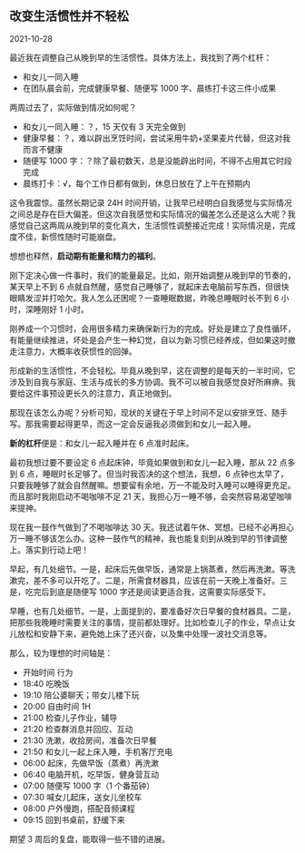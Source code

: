 ## 改变生活惯性并不轻松

2021-10-28

最近我在调整自己从晚到早的生活惯性。具体方法上，我找到了两个杠杆：

- 和女儿一同入睡
- 在团队晨会前，完成健康早餐、随便写 1000 字、晨练打卡这三件小成果

两周过去了，实际做到情况如何呢？

- 和女儿一同入睡：？，15 天仅有 3 天完全做到
- 健康早餐：？，难以辟出烹饪时间，尝试采用牛奶+坚果麦片代替，但这对我而言不健康
- 随便写 1000 字：？除了最初数天，总是没能辟出时间，不得不占用其它时段完成
- 晨练打卡：√，每个工作日都有做到，休息日放在了上午在预期内

这令我震惊。虽然长期记录 24H 时间开销，让我早已经明白自我感觉与实际情况之间总是存在巨大偏差。但这次自我感觉和实际情况的偏差怎么还是这么大呢？我感觉自己这两周从晚到早的变化真大，生活惯性调整接近完成！实际情况是，完成度不佳，新惯性随时可能崩盘。

想想也释然，**启动期有能量和精力的福利**。

刚下定决心做一件事时，我们的能量最足。比如，刚开始调整从晚到早的节奏的，某天早上不到 6 点就自然醒，感觉自己睡够了，就起床去电脑前写东西，但很快眼睛发涩并打哈欠。我人怎么还困呢？一查睡眠数据，昨晚总睡眠时长不到 6 小时，深睡刚好 1 小时。

刚养成一个习惯时，会用很多精力来确保新行为的完成。好处是建立了良性循环，有能量继续推进，坏处是会产生一种幻觉，自以为新习惯已经养成，但如果这时撤走注意力，大概率收获惯性的回弹。

形成新的生活惯性，不会轻松。毕竟从晚到早，这在调整的是每天的一半时间，它涉及到自我与家庭、生活与成长的多方协调。我不可以被自我感觉良好所麻痹。我要给这件事预设更长久的注意力，真正地做到。

那现在该怎么办呢？分析可知，现状的关键在于早上时间不足以安排烹饪、随手写。那我需要起得更早，而这一定会反逼我必须做到和女儿一起入睡。

**新的杠杆**便是：和女儿一起入睡并在 6 点准时起床。

最初我想过要不要设定 6 点起床钟，毕竟如果做到和女儿一起入睡，那从 22 点多到 6 点，睡眠时长足够了。但当时我否决的这个想法，我想，6 点钟也太早了，只要我睡够了就会自然醒嘛。想要留有余地，万一不能及时入睡可以睡得更充足。而且那时我刚启动不喝咖啡不足 21 天，我担心万一睡不够，会突然容易渴望咖啡来提神。

现在我一鼓作气做到了不喝咖啡达 30 天。我还试着午休、冥想。已经不必再担心万一睡不够该怎么办。这种一鼓作气的精神，我也能复刻到从晚到早的节律调整上。落实到行动上吧！

早起，有几处细节。一是，起床后先做早饭，通常是上锅蒸煮，然后再洗漱。等洗漱完，差不多可以开吃了。二是，所需食材器具，应该在前一天晚上准备好。三是，吃完后到底是随便写 1000 字还是阅读更适合我，这需要实际感受下。

早睡，也有几处细节。一是，上面提到的，要准备好次日早餐的食材器具。二是，把那些我晚睡时需要关注的事情，提前都处理好。比如检查儿子的作业，早点让女儿放松和安静下来，避免她上床了还兴奋，以及集中处理一波社交消息等。

那么，较为理想的时间轴是：

- 开始时间 行为
- 18:40 吃晚饭
- 19:10 陪公婆聊天；带女儿楼下玩
- 20:00 自由时间 1H
- 21:00 检查儿子作业，辅导
- 21:20 检查群消息并回应、互动
- 21:30 洗漱，收拾房间，准备次日早餐
- 21:50 和女儿一起上床入睡，手机客厅充电
- 06:00 起床，先做早饭（蒸煮）再洗漱
- 06:40 电脑开机，吃早饭，健身营互动
- 07:00 随便写 1000 字（1 个番茄钟）
- 07:30 喊女儿起床，送女儿坐校车
- 08:00 户外慢跑，搭配音频课程
- 09:15 回到书桌前，舒缓下来

期望 3 周后的复盘，能取得一些不错的进展。

<!---

tags: #精力管理 #生活方式 #习惯养成 #打破惯性 #从晚到早

created_at: 2021-10-28

updated_at: 2021-10-28

--->